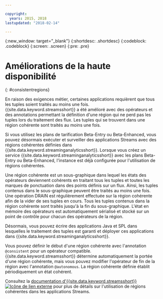 ```yaml
---

copyright:
  years: 2015, 2018
lastupdated: "2018-02-14"

---
```


<!-- Attribute definitions -->
{:new_window: target="_blank"}
{:shortdesc: .shortdesc}
{:codeblock: .codeblock}
{:screen: .screen}
{:pre: .pre}


# Améliorations de la haute disponibilité 
{: #consistentregions}

En raison des exigences métier, certaines applications requièrent que tous les tuples soient traités au moins une fois. {{site.data.keyword.streamsshort}} a été amélioré avec des opérateurs et des annotations permettant la définition d'une région qui ne perd pas les tuples lors du traitement des flux. Les tuples qui se trouvent dans une région cohérente sont traités au moins une fois. 


Si vous utilisez les plans de tarification Beta-Entry ou Beta-Enhanced, vous pouvez désormais exécuter et surveiller des applications Streams avec des régions cohérentes définies dans {{site.data.keyword.streaminganalyticsshort}}. Lorsque vous créez un service {{site.data.keyword.streaminganalyticsshort}} avec les plans Beta-Entry ou Beta-Enhanced, l'instance est déjà configurée pour l'utilisation de régions cohérentes. 

Une région cohérente est un sous-graphique dans lequel les états des opérateurs deviennent cohérents en traitant tous les tuples et toutes les marques de ponctuation dans des points définis sur un flux. Ainsi, les tuples contenus dans le sous-graphique peuvent être traités au moins une fois. Une opération DRAIN est régulièrement effectuée sur la région cohérente afin de la vider de ses tuples en cours. Tous les tuples contenus dans la région cohérente sont traités jusqu'à la fin du sous-graphique. L'état en mémoire des opérateurs est automatiquement sérialisé et stocké sur un point de contrôle pour chacun des opérateurs de la région.

Désormais, vous pouvez écrire des applications Java et SPL dans lesquelles le traitement des tuples est garanti et déployer ces applications dans {{site.data.keyword.streaminganalyticsshort}}. 

Vous pouvez définir le début d'une région cohérente avec l'annotation `@consistent` pour un opérateur compatible. {{site.data.keyword.streamsshort}} détermine automatiquement la portée d'une région cohérente, mais vous pouvez modifier l'opérateur de fin de la région avec l'annotation `@autonomous`. La région cohérente définie établit périodiquement un état cohérent. 

Consultez la [documentation d'{{site.data.keyword.streamsshort}} ![Icône de lien externe](../../icons/launch-glyph.svg "Icône de lien externe")](https://www.ibm.com/support/knowledgecenter/SSCRJU_4.2.1/com.ibm.streams.dev.doc/doc/consistentregions.html) pour plus de détails sur l'utilisation de régions cohérentes dans les applications Streams. 
